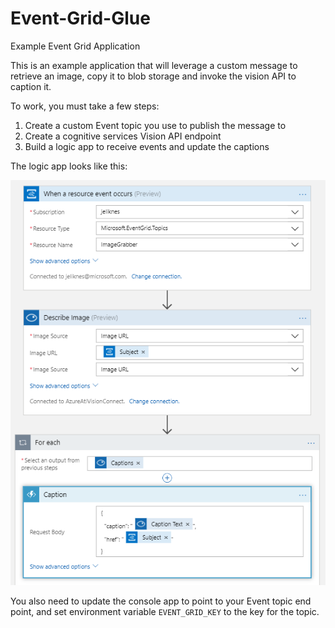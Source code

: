 # Event-Grid-Glue

Example Event Grid Application

This is an example application that will leverage a custom message to retrieve
an image, copy it to blob storage and invoke the vision API to caption it. 

To work, you must take a few steps: 

1. Create a custom Event topic you use to publish the message to
2. Create a cognitive services Vision API endpoint 
3. Build a logic app to receive events and update the captions

The logic app looks like this:

![Logic app](./logicapp.png)

You also need to update the console app to point to your Event topic end point, and
set environment variable `EVENT_GRID_KEY` to the key for the topic.

